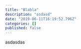 ```yaml
---
title: "Blabla"
description: "asdasd"
date: "2019-06-11T16:19:52.796Z"
categories: []
published: false
---
```


  

asdasdas
